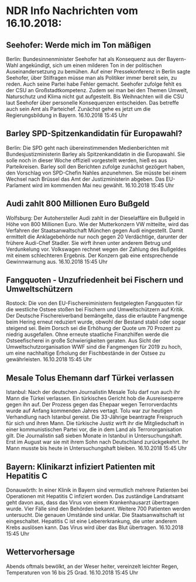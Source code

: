 # NDR Info Nachrichten vom 16.10.2018:


## Seehofer: Werde mich im Ton mäßigen
Berlin: Bundesinnenminister Seehofer hat als Konsequenz aus der Bayern-Wahl angekündigt, sich um einen milderen Ton in der politischen Auseinandersetzung zu bemühen. Auf einer Pressekonferenz in Berlin sagte Seehofer, über Stilfragen müsse man als Politiker immer bereit sein, zu reden. Auch seine Partei habe Fehler gemacht. Seehofer zufolge fehlt es der CSU an Großstadtkompetenz. Zudem sei man bei den Themen Umwelt, Naturschutz und Klima nicht gut aufgestellt. Bis Weihnachten will die CSU laut Seehofer über personelle Konsequenzen entscheiden. Das betreffe auch sein Amt als Parteichef. Zunächst gehe es jetzt um die Regierungsbildung in Bayern. 16.10.2018 15:45 Uhr 

## Barley SPD-Spitzenkandidatin für Europawahl?
Berlin: Die SPD geht nach übereinstimmenden Medienberichten mit Bundesjustizministerin Barley als Spitzenkandidatin in die Europawahl. Sie solle noch in dieser Woche offiziell vorgestellt werden, hieß es aus Parteikreisen. Barley soll den Berichten zufolge zunächst gezögert haben, den Vorschlag von SPD-Chefin Nahles anzunehmen. Sie müsste bei einem Wechsel nach Brüssel das Amt der Justizministerin abgeben. Das EU-Parlament wird im kommenden Mai neu gewählt. 16.10.2018 15:45 Uhr 

## Audi zahlt 800 Millionen Euro Bußgeld
Wolfsburg: Der Autohersteller Audi zahlt in der Dieselaffäre ein Bußgeld in Höhe von 800 Millionen Euro. Wie der Mutterkonzern VW mitteilte, wird das Verfahren der Staatsanwaltschaft München gegen Audi eingestellt. Damit ermittelt die Anklagebehörde nur noch gegen 20 Verdächtige, darunter der frühere Audi-Chef Stadler. Sie wirft ihnen unter anderem Betrug und Verdunkelung vor. Volkswagen rechnet wegen der Zahlung des Bußgeldes mit einem schlechteren Ergebnis. Der Konzern gab eine entsprechende Gewinnwarnung aus. 16.10.2018 15:45 Uhr 

## Fangquoten - Unzufriedenheit bei Fischern und Umweltschützern
Rostock:	Die von den EU-Fischereiministern festgelegten Fangquoten für die westliche Ostsee stoßen bei Fischern und Umweltschützern auf Kritik. Der Deutsche Fischereiverband bemängelte, dass die erlaubte Fangmenge beim Hering erneut reduziert wurde, obwohl der Bestand stabil oder sogar steigend sei. Beim Dorsch sei die Erhöhung der Quote um 70 Prozent zu niedrig ausgefallen. Ohne erneute staatliche Finanzhilfen werde die Ostseefischerei in große Schwierigkeiten geraten. Aus Sicht der Umweltschutzorganisation WWF sind die Fangmengen für 2019 zu hoch, um eine nachhaltige Erholung der Fischbestände in der Ostsee zu gewährleisten. 16.10.2018 15:45 Uhr 

## Mesale Tolus Ehemann darf Türkei verlassen
Istanbul: Nach der deutschen Journalistin Mesale Tolu darf nun auch ihr Mann die Türkei verlassen. Ein türkisches Gericht hob die Ausreisesperre gegen ihn auf. Der Prozess gegen das Ehepaar wegen Terrorverdachts wurde auf Anfang kommenden Jahres vertagt. Tolu war zur heutigen Verhandlung nach Istanbul gereist. Die 33-Jährige beantragte Freispruch für sich und ihren Mann. Die türkische Justiz wirft ihr die Mitgliedschaft in einer kommunistischen Partei vor, die in dem Land als Terrororganisation gilt. Die Journalistin saß sieben Monate in Istanbul in Untersuchungshaft. Erst im August war sie mit ihrem Sohn nach Deutschland zurückgekehrt. Ihr Mann musste bis heute in Untersuchungshaft bleiben. 16.10.2018 15:45 Uhr 

## Bayern: Klinikarzt infiziert Patienten mit Hepatitis C
Donauwörth: In einer Klinik in Bayern sind vermutlich mehrere Patienten bei Operationen mit Hepatitis C infiziert worden. Das zuständige Landratsamt geht davon aus, dass das Virus von einem Krankenhausarzt übertragen wurde. Vier Fälle sind den Behörden bekannt. Weitere 700 Patienten werden untersucht. Die genauen Umstände sind unklar. Die Staatsanwaltschaft ist eingeschaltet. Hepatitis C ist eine Lebererkrankung, die unter anderem Krebs auslösen kann. Das Virus wird über das Blut übertragen. 16.10.2018 15:45 Uhr 

## Wettervorhersage
Abends oftmals bewölkt, an der Weser heiter, vereinzelt leichter Regen, Temperaturen von 16 bis 25 Grad. 16.10.2018 15:45 Uhr 
